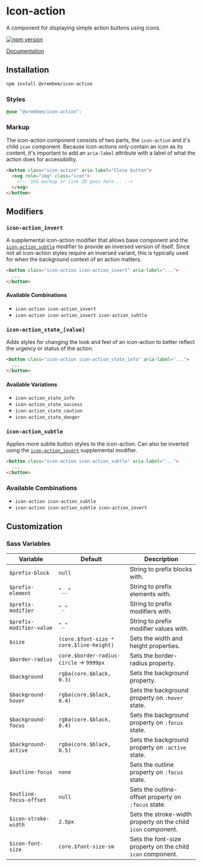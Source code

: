 # Icon-action

A component for displaying simple action buttons using icons.

[![npm version](https://img.shields.io/npm/v/%40vrembem%2Ficon-action.svg)](https://www.npmjs.com/package/%40vrembem%2Ficon-action)

[Documentation](https://vrembem.com/packages/icon-action)

## Installation

```sh
npm install @vrembem/icon-action
```

### Styles

```scss
@use "@vrembem/icon-action";
```

### Markup

The icon-action component consists of two parts, the `icon-action` and it's child `icon` component. Because icon-actions only contain an icon as its content, it's important to add an `aria-label` attribute with a label of what the action does for accessibility.

```html
<button class="icon-action" aria-label="Close button">
  <svg role="img" class="icon">
    <!-- SVG markup or link ID goes here... -->
  </svg>
</button>
```

## Modifiers

### `icon-action_invert`

A supplemental icon-action modifier that allows base component and the [`icon-action_subtle`](#icon-action_subtle) modifier to provide an inversed version of itself. Since not all icon-action styles require an inversed variant, this is typically used for when the background context of an action matters.

```html
<button class="icon-action icon-action_invert" aria-label="...">
  ...
</button>
```

#### Available Combinations

- `icon-action icon-action_invert`
- `icon-action icon-action_invert icon-action_subtle`

### `icon-action_state_[value]`

Adds styles for changing the look and feel of an icon-action to better reflect the urgency or status of the action.

```html
<button class="icon-action icon-action_state_info" aria-label="...">
  ...
</button>
```

#### Available Variations

- `icon-action_state_info`
- `icon-action_state_success`
- `icon-action_state_caution`
- `icon-action_state_danger`

### `icon-action_subtle`

Applies more subtle button styles to the icon-action. Can also be inverted using the [`icon-action_invert`](#icon-action_invert) supplemental modifier.

```html
<button class="icon-action icon-action_subtle" aria-label="...">
  ...
</button>
```

### Available Combinations

- `icon-action icon-action_subtle`
- `icon-action icon-action_subtle icon-action_invert`

## Customization

### Sass Variables

| Variable                 | Default                                      | Description                                                   |
| ------------------------ | -------------------------------------------- | ------------------------------------------------------------- |
| `$prefix-block`          | `null`                                       | String to prefix blocks with.                                 |
| `$prefix-element`        | `"__"`                                       | String to prefix elements with.                               |
| `$prefix-modifier`       | `"_"`                                        | String to prefix modifiers with.                              |
| `$prefix-modifier-value` | `"_"`                                        | String to prefix modifier values with.                        |
| `$size`                  | `(core.$font-size * core.$line-height)`      | Sets the width and height properties.                         |
| `$border-radius`         | `core.$border-radius-circle` &rarr; `9999px` | Sets the border-radius property.                              |
| `$background`            | `rgba(core.$black, 0.3)`                     | Sets the background property.                                 |
| `$background-hover`      | `rgba(core.$black, 0.4)`                     | Sets the background property on `:hover` state.               |
| `$background-focus`      | `rgba(core.$black, 0.4)`                     | Sets the background property on `:focus` state.               |
| `$background-active`     | `rgba(core.$black, 0.5)`                     | Sets the background property on `:active` state.              |
| `$outline-focus`         | `none`                                       | Sets the outline property on `:focus` state.                  |
| `$outline-focus-offset`  | `null`                                       | Sets the outline-offset property on `:focus` state.           |
| `$icon-stroke-width`     | `2.5px`                                      | Sets the stroke-width property on the child `icon` component. |
| `$icon-font-size`        | `core.$font-size-sm`                         | Sets the font-size property on the child `icon` component.    |
